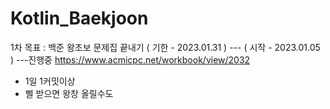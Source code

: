 # Kotlin_Baekjoon

1차 목표 : 백준 왕초보 문제집 끝내기 ( 기한 - 2023.01.31 ) --- ( 시작 - 2023.01.05 ) ---진행중
  https://www.acmicpc.net/workbook/view/2032 

- 1일 1커밋이상 
- 삘 받으면 왕창 올릴수도
